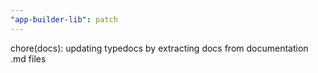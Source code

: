 ```yaml
---
"app-builder-lib": patch
---
```


chore(docs): updating typedocs by extracting docs from documentation .md files

